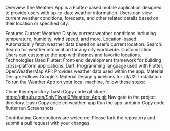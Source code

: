 Overview
The Weather App is a Flutter-based mobile application designed to provide users with up-to-date weather information. Users can view current weather conditions, forecasts, and other related details based on their location or specified city.

Features
Current Weather: Display current weather conditions including temperature, humidity, wind speed, and more.
Location-based: Automatically fetch weather data based on user's current location.
Search: Search for weather information for any city worldwide.
Customization: Users can customize the app with themes and favorite locations.
Technologies Used
Flutter: Front-end development framework for building cross-platform applications.
Dart: Programming language used with Flutter.
OpenWeatherMap API: Provides weather data used within the app.
Material Design: Follows Google's Material Design guidelines for UI/UX.
Installation
To run the Weather App on your local machine, follow these steps:

Clone this repository.
bash
Copy code
git clone https://github.com/ShivTiwari0/Weather_App.git
Navigate to the project directory.
bash
Copy code
cd weather-app
Run the app.
arduino
Copy code
flutter run
Screenshots



Contributing
Contributions are welcome! Please fork the repository and submit a pull request with your changes.
